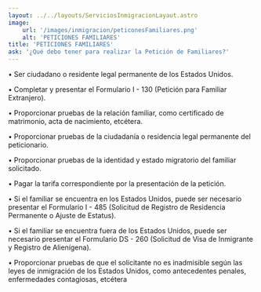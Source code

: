 ```yaml
---
layout: ../../layouts/ServiciosInmigracionLayaut.astro
image:
    url: '/images/inmigracion/peticonesFamiliares.png'
    alt: 'PETICIONES FAMILIARES'
title: 'PETICIONES FAMILIARES'
ask: '¿Qué debo tener para realizar la Petición de Familiares?'
---
```


• Ser ciudadano o residente legal permanente de los Estados Unidos.

• Completar y presentar el Formulario I - 130 (Petición para Familiar Extranjero).

• Proporcionar pruebas de la relación familiar, como certificado de matrimonio, acta de nacimiento, etcétera.

• Proporcionar pruebas de la ciudadanía o residencia legal permanente del peticionario.

• Proporcionar pruebas de la identidad y estado migratorio del familiar solicitado.

• Pagar la tarifa correspondiente por la presentación de la petición.

• Si el familiar se encuentra en los Estados Unidos, puede ser necesario presentar el Formulario I - 485 (Solicitud de Registro de Residencia Permanente o Ajuste de Estatus).

• Si el familiar se encuentra fuera de los Estados Unidos, puede ser necesario presentar el Formulario DS - 260 (Solicitud de Visa de Inmigrante y Registro de Alienígena).

• Proporcionar pruebas de que el solicitante no es inadmisible según las leyes de inmigración de los Estados Unidos, como antecedentes penales, enfermedades contagiosas, etcétera